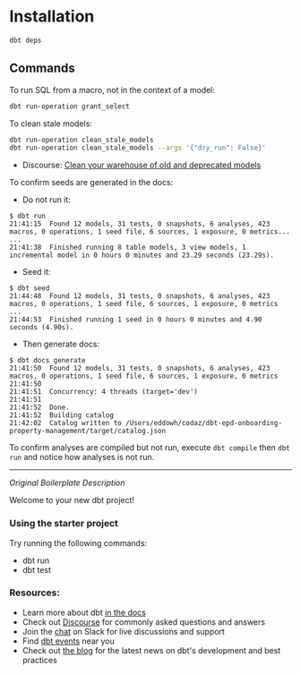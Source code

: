 # Installation

```bash
dbt deps
```

## Commands

To run SQL from a macro, not in the context of a model:

```bash
dbt run-operation grant_select
```

To clean stale models:

```bash
dbt run-operation clean_stale_models
dbt run-operation clean_stale_models --args '{"dry_run": False}'
```

* Discourse: [Clean your warehouse of old and deprecated models](https://discourse.getdbt.com/t/clean-your-warehouse-of-old-and-deprecated-models/1547)

To confirm seeds are generated in the docs:

* Do not run it:

```
$ dbt run
21:41:15  Found 12 models, 31 tests, 0 snapshots, 6 analyses, 423 macros, 0 operations, 1 seed file, 6 sources, 1 exposure, 0 metrics...
...
21:41:38  Finished running 8 table models, 3 view models, 1 incremental model in 0 hours 0 minutes and 23.29 seconds (23.29s).
```

* Seed it:

```
$ dbt seed
21:44:48  Found 12 models, 31 tests, 0 snapshots, 6 analyses, 423 macros, 0 operations, 1 seed file, 6 sources, 1 exposure, 0 metrics
...
21:44:53  Finished running 1 seed in 0 hours 0 minutes and 4.90 seconds (4.90s).
```

* Then generate docs:

```
$ dbt docs generate
21:41:50  Found 12 models, 31 tests, 0 snapshots, 6 analyses, 423 macros, 0 operations, 1 seed file, 6 sources, 1 exposure, 0 metrics
21:41:50
21:41:51  Concurrency: 4 threads (target='dev')
21:41:51
21:41:52  Done.
21:41:52  Building catalog
21:42:02  Catalog written to /Users/eddowh/codaz/dbt-epd-onboarding-property-management/target/catalog.json
```

To confirm analyses are compiled but not run, execute `dbt compile` then `dbt run` and notice how analyses is not run.

---

_Original Boilerplate Description_

Welcome to your new dbt project!

### Using the starter project

Try running the following commands:
- dbt run
- dbt test


### Resources:
- Learn more about dbt [in the docs](https://docs.getdbt.com/docs/introduction)
- Check out [Discourse](https://discourse.getdbt.com/) for commonly asked questions and answers
- Join the [chat](https://community.getdbt.com/) on Slack for live discussions and support
- Find [dbt events](https://events.getdbt.com) near you
- Check out [the blog](https://blog.getdbt.com/) for the latest news on dbt's development and best practices
